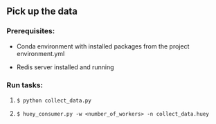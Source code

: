 ## Pick up the data

### Prerequisites:

- Conda environment with installed packages from the project environment.yml

- Redis server installed and running


### Run tasks:
1. `$ python collect_data.py`

2. `$ huey_consumer.py -w <number_of_workers> -n collect_data.huey`

